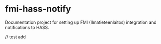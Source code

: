 # fmi-hass-notify
Documentation project for setting up FMI (Ilmatieteenlaitos) integration and notifications to HASS.

// test add